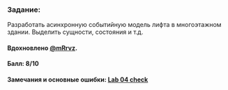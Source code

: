 ### Задание:
Разработать асинхронную событийную модель лифта в многоэтажном здании. Выделить сущности, состояния и т.д.

#### Вдохновлено [@mRrvz](https://github.com/mRrvz).

#### Балл: 8/10

#### Замечания и основные ошибки: [Lab 04 check](https://github.com/Inspirate789/BMSTU-OOP-CPP/pull/13)
